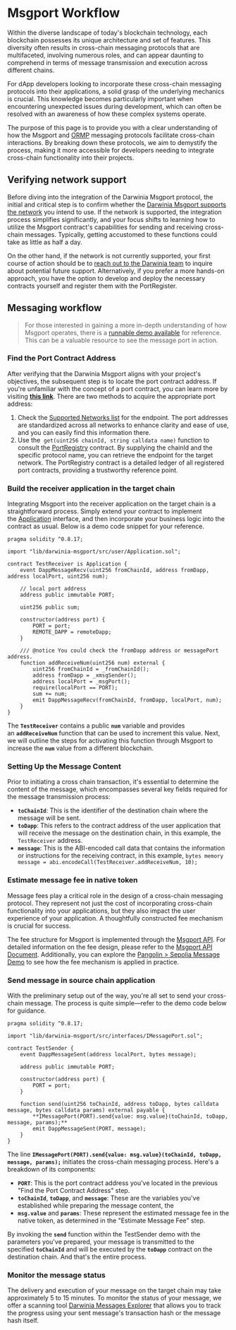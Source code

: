 # Msgport Workflow

Within the diverse landscape of today's blockchain technology, each blockchain possesses its unique architecture and set of features. This diversity often results in cross-chain messaging protocols that are multifaceted, involving numerous roles, and can appear daunting to comprehend in terms of message transmission and execution across different chains.

For dApp developers looking to incorporate these cross-chain messaging protocols into their applications, a solid grasp of the underlying mechanics is crucial. This knowledge becomes particularly important when encountering unexpected issues during development, which can often be resolved with an awareness of how these complex systems operate.

The purpose of this page is to provide you with a clear understanding of how the Msgport and [ORMP](../msgport/messaging-protocols/ormp.md) messaging protocols facilitate cross-chain interactions. By breaking down these protocols, we aim to demystify the process, making it more accessible for developers needing to integrate cross-chain functionality into their projects.

## Verifying network support

Before diving into the integration of the Darwinia Msgport protocol, the initial and critical step is to confirm whether the [Darwinia Msgport supports the network](../msgport/networks.md) you intend to use. If the network is supported, the integration process simplifies significantly, and your focus shifts to learning how to utilize the Msgport contract's capabilities for sending and receiving cross-chain messages. Typically, getting accustomed to these functions could take as little as half a day.

On the other hand, if the network is not currently supported, your first course of action should be to [reach out to the Darwinia team](https://t.me/DarwiniaNetwork) to inquire about potential future support. Alternatively, if you prefer a more hands-on approach, you have the option to develop and deploy the necessary contracts yourself and register them with the PortRegister.

## Messaging workflow

> For those interested in gaining a more in-depth understanding of how Msgport operates, there is a [runnable demo available](https://github.com/darwinia-network/msgport-demo) for reference. This can be a valuable resource to see the message port in action.

### Find the Port Contract Address

After verifying that the Darwinia Msgport aligns with your project's objectives, the subsequent step is to locate the port contract address. If you're unfamiliar with the concept of a port contract, you can learn more by visiting **[this link](../msgport/glossary.md#port)**. There are two methods to acquire the appropriate port address:

1. Check the [Supported Networks list](../msgport/networks.md) for the endpoint. The port addresses are standardized across all networks to enhance clarity and ease of use, and you can easily find this information there.
2. Use the  `get(uint256 chainId, string calldata name)` function to consult the [PortRegistry](../msgport/glossary.md#portregistry) contract. By supplying the chainId and the specific protocol name, you can retrieve the endpoint for the target network. The PortRegistry contract is a detailed ledger of all registered port contracts, providing a trustworthy reference point.

### Build the receiver application in the target chain

Integrating Msgport into the receiver application on the target chain is a straightforward process. Simply extend your contract to implement the [Application](../msgport/interfaces.md#application) interface, and then incorporate your business logic into the contract as usual. Below is a demo code snippet for your reference.

```solidity linenums="1"
pragma solidity ^0.8.17;

import "lib/darwinia-msgport/src/user/Application.sol";

contract TestReceiver is Application {
    event DappMessageRecv(uint256 fromChainId, address fromDapp, address localPort, uint256 num);

    // local port address
    address public immutable PORT;

    uint256 public sum;

    constructor(address port) {
        PORT = port;
        REMOTE_DAPP = remoteDapp;
    }

    /// @notice You could check the fromDapp address or messagePort address.
    function addReceiveNum(uint256 num) external {
        uint256 fromChainId = _fromChainId();
        address fromDapp = _xmsgSender();
        address localPort = _msgPort();
        require(localPort == PORT);
        sum += num;
        emit DappMessageRecv(fromChainId, fromDapp, localPort, num);
    }
}
```

The **`TestReceiver`** contains a public **`num`** variable and provides an **`addReceiveNum`** function that can be used to increment this value. Next, we will outline the steps for activating this function through Msgport to increase the **`num`** value from a different blockchain.

### Setting Up the Message Content

Prior to initiating a cross chain transaction, it's essential to determine the content of the message, which encompasses several key fields required for the message transmission process:

- **`toChainId`**: This is the identifier of the destination chain where the message will be sent.
- **`toDapp`**: This refers to the contract address of the user application that will receive the message on the destination chain, in this example, the `TestReceiver` address.
- **`message`**: This is the ABI-encoded call data that contains the information or instructions for the receiving contract, in this example, `bytes memory message = abi.encodeCall(TestReceiver.addReceiveNum, 10);`

### Estimate message fee in native token

Message fees play a critical role in the design of a cross-chain messaging protocol. They represent not just the cost of incorporating cross-chain functionality into your applications, but they also impact the user experience of your application. A thoughtfully constructed fee mechanism is crucial for success.

The fee structure for Msgport is implemented through the [Msgport API](https://github.com/darwinia-network/darwinia-msgport-api). For detailed information on the fee design, please refer to the [Msgport API Document](../msgport/api.md). Additionally, you can explore the [Pangolin > Sepolia Message Demo](../msgport/tutorial/script-demo.md) to see how the fee mechanism is applied in practice.

### Send message in source chain application

With the preliminary setup out of the way, you're all set to send your cross-chain message. The process is quite simple—refer to the demo code below for guidance.

```solidity linenums="1"
pragma solidity ^0.8.17;

import "lib/darwinia-msgport/src/interfaces/IMessagePort.sol";

contract TestSender {
    event DappMessageSent(address localPort, bytes message);

    address public immutable PORT;

    constructor(address port) {
        PORT = port;
    }

    function send(uint256 toChainId, address toDapp, bytes calldata message, bytes calldata params) external payable {
        **IMessagePort(PORT).send{value: msg.value}(toChainId, toDapp, message, params);**
        emit DappMessageSent(PORT, message);
    }
}
```

The line **`IMessagePort(PORT).send{value: msg.value}(toChainId, toDapp, message, params);`** initiates the cross-chain messaging process. Here's a breakdown of its components:

- **`PORT`**: This is the port contract address you've located in the previous "Find the Port Contract Address" step.
- **`toChainId`**, **`toDapp`**, and **`message`**: These are the variables you've established while preparing the message content, the
- **`msg.value`** and **`params`**: These represent the estimated message fee in the native token, as determined in the "Estimate Message Fee" step.

By invoking the **`send`** function within the TestSender demo with the parameters you've prepared, your message is transmitted to the specified **`toChainId`** and will be executed by the **`toDapp`** contract on the destination chain. And that's the entire process.

### Monitor the message status

The delivery and execution of your message on the target chain may take approximately 5 to 15 minutes. To monitor the status of your message, we offer a scanning tool [Darwinia Messages Explorer](https://msgscan.darwinia.network/) that allows you to track the progress using your sent message's transaction hash or the message hash itself.


